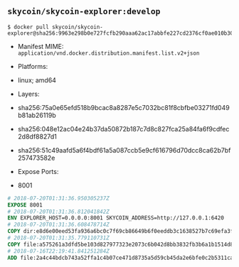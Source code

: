 ## `skycoin/skycoin-explorer:develop`

```console
$ docker pull skycoin/skycoin-explorer@sha256:9963e298b0e727fcfb290aaa62ac17abbfe227cd2376cf0ae010b30ffda6858c
```

- Manifest MIME: `application/vnd.docker.distribution.manifest.list.v2+json`
- Platforms:
 - linux; amd64

- Layers:
 - sha256:75a0e65efd518b9bcac8a8287e5c7032bc81f8cbfbe03271fd049b81ab26119b
 - sha256:048e12ac04e24b37da50872b187c7d8c827fca25a84fa6f9cdfec2d8df8827d1
 - sha256:51c49aafd5a6f4bdf61a5a087ccb5e9cf616796d70dcc8ca62b7bf257473582e

- Expose Ports:
 - 8001

```dockerfile
# 2018-07-20T01:31:36.950305237Z
EXPOSE 8001
# 2018-07-20T01:31:36.812041842Z
ENV EXPLORER_HOST=0.0.0.0:8001 SKYCOIN_ADDRESS=http://127.0.0.1:6420
# 2018-07-20T01:31:36.608478714Z
COPY dir:e8d6e00eed53fa936a6bc0c7f69cb86649b6f0eeddb3c1638527b7c69efa3fd3 in ./dist
# 2018-07-20T01:31:35.779110731Z
COPY file:a575261a3dfd5be103d827977323e2073c6b042d8bb3832fb3b6a1b1514d860b in /usr/bin/
# 2018-07-16T22:19:41.841251284Z
ADD file:2a4c44bdcb743a52ffa1c4b07ce471d8735a5d59cb45da2e6bfe0c2b5311ca90 in /
```